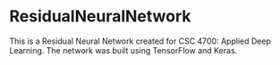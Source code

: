 # ResidualNeuralNetwork
This is a Residual Neural Network created for CSC 4700: Applied Deep Learning. The network was built using TensorFlow and Keras. 
